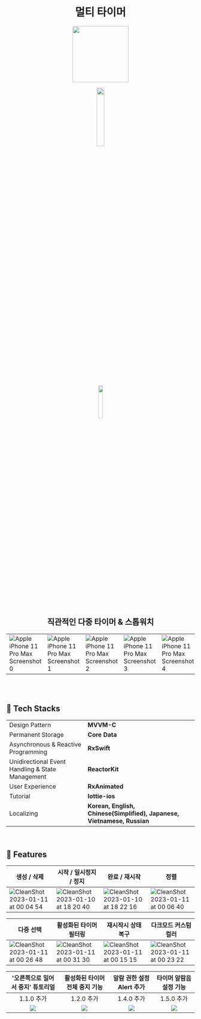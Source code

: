 <div align="center">

# 멀티 타이머

[<img src="https://user-images.githubusercontent.com/57667738/211710982-9acc94d6-b49b-48fd-833c-b21e96941835.png" width=150 height=150>](https://apps.apple.com/kr/app/%EB%A9%80%ED%8B%B0-%ED%83%80%EC%9D%B4%EB%A8%B8/id1663431308?itsct=apps_box_link&itscg=30200)

[<img src="https://user-images.githubusercontent.com/52783516/149344077-32d9e68e-79bb-4d24-aab4-8c320a241d7c.png" width=20%>](https://apps.apple.com/kr/app/%EB%A9%80%ED%8B%B0-%ED%83%80%EC%9D%B4%EB%A8%B8/id1663431308?itsct=apps_box_link&itscg=30200)

[<img src="https://user-images.githubusercontent.com/57667738/215927346-2bff9839-4625-4df9-8119-e48c32269430.jpg" width=15%>](https://apps.apple.com/kr/app/%EB%A9%80%ED%8B%B0-%ED%83%80%EC%9D%B4%EB%A8%B8/id1663431308?itsct=apps_box_link&itscg=30200)


## 직관적인 다중 타이머 & 스톱워치

</div>

||||||
|----|----|----|----|----|
|![Apple iPhone 11 Pro Max Screenshot 0](https://github.com/sanghyeok-kim/MultiTimer/assets/57667738/122b3e74-69cf-4661-829f-1ada1dcbacf9)|![Apple iPhone 11 Pro Max Screenshot 1](https://github.com/sanghyeok-kim/MultiTimer/assets/57667738/1407e3f7-b076-4e6b-896b-48c8353a1d00)|![Apple iPhone 11 Pro Max Screenshot 2](https://github.com/sanghyeok-kim/MultiTimer/assets/57667738/1d6fe13d-bf68-431d-81f0-a4a8599acc4f)|![Apple iPhone 11 Pro Max Screenshot 3](https://github.com/sanghyeok-kim/MultiTimer/assets/57667738/9fc5a3ef-2557-4200-a4bb-886a3596986a)|![Apple iPhone 11 Pro Max Screenshot 4](https://github.com/sanghyeok-kim/MultiTimer/assets/57667738/58e7f1dc-b321-44de-a4d9-171da44af3db)|

<br>
<br>

## 🔨 Tech Stacks

|||
|---|---|
|Design Pattern|**MVVM-C**|
|Permanent Storage|**Core Data**|
|Asynchronous & Reactive Programming|**RxSwift**|
|Unidirectional Event Handling & State Management|**ReactorKit**|
|User Experience|**RxAnimated**|
|Tutorial|**lottie-ios**|
|Localizing|**Korean, English, Chinese(Simplified), Japanese, Vietnamese, Russian**|

<br>

## 📌 Features

|생성 / 삭제|시작 / 일시정지 / 정지|완료 / 재시작|정렬|
|----|----|----|----|
|![CleanShot 2023-01-11 at 00 04 54](https://user-images.githubusercontent.com/57667738/211587047-f2213555-416f-486a-92b6-8f53b6057f83.gif)|![CleanShot 2023-01-10 at 18 20 40](https://user-images.githubusercontent.com/57667738/211511748-80131701-1831-4ecd-b4e9-30e72ad50d69.gif)|![CleanShot 2023-01-10 at 18 22 16](https://user-images.githubusercontent.com/57667738/211512102-2ef86af2-4183-4b2b-9fe2-f297cc396b31.gif)|![CleanShot 2023-01-11 at 00 06 40](https://user-images.githubusercontent.com/57667738/211587345-a7e395cd-8f81-4914-903a-5842a08cb5b0.gif)|


|다중 선택|활성화된 타이머 필터링|재시작시 상태 복구|다크모드 커스텀 컬러|
|----|----|----|----|
|![CleanShot 2023-01-11 at 00 26 48](https://user-images.githubusercontent.com/57667738/211592449-e1cb3bcb-4f73-4434-afb9-25fb90ebfd53.gif)|![CleanShot 2023-01-11 at 00 31 30](https://user-images.githubusercontent.com/57667738/211593606-a766ac02-0194-47d9-84d4-be6ac1655ca8.gif)|![CleanShot 2023-01-11 at 00 15 15](https://user-images.githubusercontent.com/57667738/211590194-96c03884-65ba-41f3-9c4f-eea769b8ecbf.gif)|![CleanShot 2023-01-11 at 00 23 22](https://user-images.githubusercontent.com/57667738/211591819-12a1965f-0b22-4d19-b5e3-4567ed502315.gif)|

|'오른쪽으로 밀어서 중지' 튜토리얼|활성화된 타이머 전체 중지 기능|알람 권한 설정 Alert 추가|타이머 알람음 설정 기능|
|:---:|:---:|:---:|:---:|
|1.1.0 추가|1.2.0 추가|1.4.0 추가|1.5.0 추가|
|<img src="https://github.com/sanghyeok-kim/MultiTimer/assets/57667738/2b6c5dc8-3848-49a5-a755-23586f723831">|<img src="https://github.com/sanghyeok-kim/MultiTimer/assets/57667738/d0b681a6-d079-4acc-b4b6-2cb7c369ec0c">|<img src="https://github.com/sanghyeok-kim/MultiTimer/assets/57667738/245fc505-642d-42f6-a846-695bbd956c19">|<img src="https://github.com/sanghyeok-kim/MultiTimer/assets/57667738/789a88c4-c155-4aa9-b455-2585b5da6fad">|

